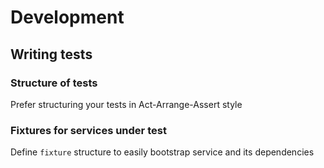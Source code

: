 # Development

## Writing tests

### Structure of tests

Prefer structuring your tests in Act-Arrange-Assert style

### Fixtures for services under test

Define `fixture` structure to easily bootstrap service and its dependencies
